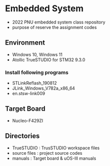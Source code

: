 # Embedded System
- 2022 PNU embedded system class repository
- purpose of reserve the assignment codes
## Environment
- Windows 10, Windows 11
- Atollic TrueSTUDIO for STM32 9.3.0
### Install following programs
- STLinkReflash_190812
- JLink_Windows_V782a_x86_64
- en.stsw-link009
## Target Board
- Nucleo-F429ZI
## Directories
- TrueSTUDIO : TrusSTUDIO workspace files
- source files : project source codes
- manuals : Target board & uOS-III manuals
